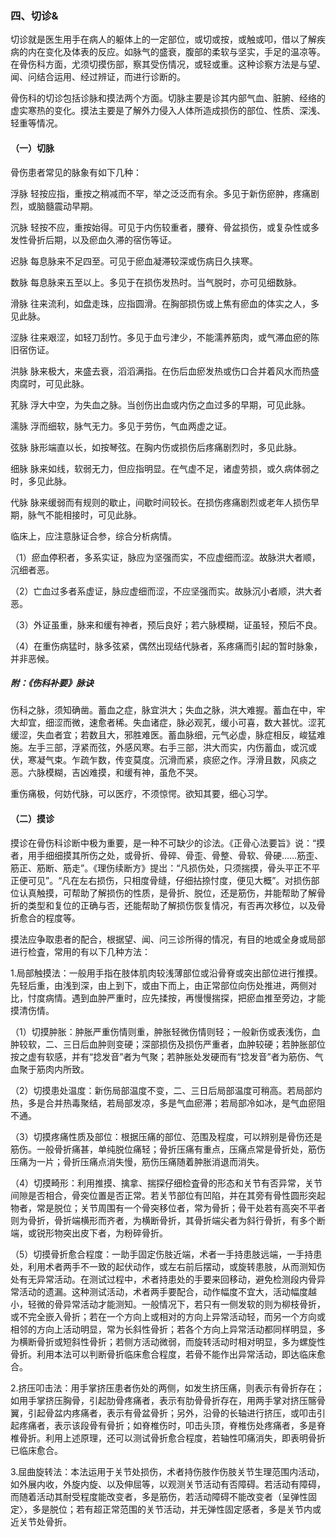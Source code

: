 ### 四、切诊&

切诊就是医生用手在病人的躯体上的一定部位，或切或按，或触或叩，借以了解疾病的内在变化及体表的反应。如脉气的盛衰，腹部的柔软与坚实，手足的温凉等。在骨伤科方面，尤须切摸伤部，察其受伤情况，或轻或重。这种诊察方法是与望、闻、问结合运用、经过辨证，而进行诊断的。

骨伤科的切诊包括诊脉和摸法两个方面。切脉主要是诊其内部气血、脏腑、经络的虚实寒热的变化。摸法主要是了解外力侵入人体所造成损伤的部位、性质、深浅、轻重等情况。

#### （一）切脉 

骨伤患者常见的脉象有如下几种：

浮脉 轻按应指，重按之稍减而不罕，举之泛泛而有余。多见于新伤瘀肿，疼痛剧烈，或脑髓震动早期。

沉脉 轻按不应，重按始得。可见于内伤较重者，腰脊、骨盆损伤，或复杂性或多发性骨折后期，以及瘀血久滞的宿伤等证。

迟脉 每息脉来不足四至。可见于瘀血凝滞较深或伤病日久挟寒。

数脉 每息脉来五至以上。多见于在损伤发热时。当气脱时，亦可见细数脉。

滑脉 往来流利，如盘走珠，应指圆滑。在胸部损伤或上焦有瘀血的体实之人，多见此脉。

涩脉 往来艰涩，如轻刀刮竹。多见于血亏津少，不能濡养筋肉，或气滞血瘀的陈旧宿伤证。

洪脉 脉来极大，来盛去衰，滔滔满指。在伤后血瘀发热或伤口合并着风水而热盛肉腐时，可见此脉。

芤脉 浮大中空，为失血之脉。当创伤出血或内伤之血过多的早期，可见此脉。

濡脉 浮而细软，脉气无力。多见于劳伤，气血两虚之证。

弦脉 脉形端直以长，如按琴弦。在胸内伤或损伤后疼痛剧烈时，多见此脉。

细脉 脉来如线，软弱无力，但应指明显。在气虚不足，诸虚劳损，或久病体弱之时，多见此脉。

代脉 脉来缓弱而有规则的歇止，间歇时间较长。在损伤疼痛剧烈或老年人损伤早期，脉气不能相接时，可见此脉。

临床上，应注意脉证合参，综合分析病情。

（1）瘀血停积者，多系实证，脉应为坚强而实，不应虚细而涩。故脉洪大者顺，沉细者恶。

（2）亡血过多者系虚证，脉应虚细而涩，不应坚强而实。故脉沉小者顺，洪大者恶。

（3）外证虽重，脉来和缓有神者，预后良好；若六脉模糊，证虽轻，预后不良。

（4）在重伤病猛时，脉多弦紧，偶然出现结代脉者，系疼痛而引起的暂时脉象，并非恶候。

##### 附：《伤科补要》脉诀

伤科之脉，须知确凿。蓄血之症，脉宜洪大；失血之脉，洪大难握。蓄血在中，牢大却宜，细涩而微，速愈者稀。失血诸症，脉必观芤，缓小可喜，数大甚忧。涩芤缓涩，失血者宜；若数且大，邪胜难医。蓄血脉细，元气必虚，脉症相反，峻猛难施。左手三部，浮紧而弦，外感风寒。右手三部，洪大而实，内伤蓄血，或沉或伏，寒凝气束。乍疏乍数，传变莫度。沉滑而紧，痰瘀之作。浮滑且数，风痰之恶。六脉模糊，吉凶难摸，和缓有神，虽危不哭。

重伤痛极，何妨代脉，可以医疗，不须惊愕。欲知其要，细心习学。

#### （二）摸诊 

摸诊在骨伤科诊断中极为重要，是一种不可缺少的诊法。《正骨心法要旨》说：“摸者，用手细细摸其所伤之处，或骨折、骨碎、骨歪、骨整、骨软、骨硬……筋歪、筋正、筋断、筋走”。《理伤续断方》提岀：“凡损伤处，只须揣摸，骨头平正不平正便可见”。“凡在左右损伤，只相度骨缝，仔细拈捺忖度，便见大概”。对损伤部位认真触摸，可帮助了解损伤的性质，是骨折、脱位，还是筋伤，并能帮助了解骨折的类型和复位的正确与否，还能帮助了解损伤恢复情况，有否再次移位，以及骨折愈合的程度等。

摸法应争取患者的配合，根据望、闻、问三诊所得的情况，有目的地或全身或局部进行检査，常用的有以下几种方法：

1.局部触摸法：一般用手指在肢体肌肉较浅薄部位或沿骨脊或突出部位进行推摸。先轻后重，由浅到深，由上到下，或由下而上，由正常部位向伤处推进，两侧对比，忖度病情。遇到血肿严重时，应先揉按，再慢慢揣探，把瘀血推至旁边，才能摸清伤情。

（1）切摸肿胀：肿胀严重伤情则重，肿胀轻微伤情则轻；一般新伤或表浅伤，血肿较软，二、三日后血肿则变硬；深部损伤及损伤严重者，血肿较硬；若肿胀部位按之虚有软感，并有“捻发音”者为气聚；若肿胀处发硬而有“捻发音”者为筋伤、气血聚于筋肉内所致。

（2）切摸患处温度：新伤局部温度不变，二、三日后局部温度可稍高。若局部灼热，多是合并热毒聚结，若局部发凉，多是气血瘀滞；若局部冷如冰，是气血瘀阻不通。

（3）切摸疼痛性质及部位：根据压痛的部位、范围及程度，可以辨别是骨伤还是筋伤。一般骨折痛甚，单纯脱位痛轻；骨折压痛有重点，压痛点常是骨折处，筋伤压痛为一片；骨折压痛点消失慢，筋伤压痛随着肿胀消退而消失。

（4）切摸畸形：利用推摸、擒拿、揣探仔细检査骨的形态和关节有否异常，关节间隙是否相合，骨突位置是否正常。若关节部位有凹陷，并在其旁有骨性圆形突起物者，常是脱位；关节周围有一个骨突移位者，常为骨折；骨干处若有高突不平者则为骨折，骨折端横形而齐者，为横断骨折，其骨折端尖者为斜行骨折，有多个断端，或锐形物突出皮下者，为粉碎骨折。

（5）切摸骨折愈合程度：一助手固定伤肢近端，术者一手持患肢远端，一手持患处，利用术者两手不一致的起伏动作，或左右前后摆动，或旋转患肢，从而测知伤处有无异常活动。在测试过程中，术者持患处的手要来回移动，避免检测段内骨异常活动的遗漏。这种测试活动，术者两手要配合，动作幅度不宜大，活动幅度越小，轻微的骨异常活动才能测知。一般情况下，若只有一侧发软的则为柳枝骨折，或不完全嵌入骨折；若在一个方向上或相对的方向上异常活动轻，而另一个方向或相邻的方向上活动明显，常为长斜性骨折；若各个方向上异常活动都同样明显，多为横断骨折或短斜性骨折；若侧方活动微弱，而旋转活动时相对明显，多为螺旋性骨折。利用本法可以判断骨折临床愈合程度，若骨不能作出异常活动，即达临床愈合。

2.挤压叩击法：用手掌挤压患者伤处的两侧，如发生挤压痛，则表示有骨折存在；如用手掌挤压胸骨，引起肋骨疼痛者，表示有肋骨骨折存在，用两手掌对挤压髂骨翼，引起骨盆内疼痛者，表示有骨盆骨折；另外，沿骨的长轴进行挤压，或叩击引起疼痛者，表示该段骨有骨折；如脊椎伤时，叩击头顶，脊椎伤处疼痛者，多是脊椎骨折。利用上述原理，还可以测试骨折愈合程度，若轴性叩痛消失，即表明骨折已临床愈合。

3.屈曲旋转法：本法运用于关节处损伤，术者持伤肢作伤肢关节生理范围内活动，如外展内收，外旋内旋、以及伸屈等，以观测关节活动有否障碍。若活动有障碍，而随着活动其耐受程度能改变者，多是筋伤，若活动障碍不能改变者（呈弹性固定〉，多是脱位；若有超正常范围的关节活动，并无弹性固定感者，多是关节内或近关节处骨折。
